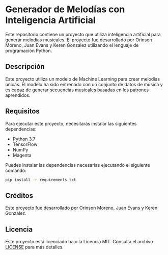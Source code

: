 # Generador de Melodías con Inteligencia Artificial

Este repositorio contiene un proyecto que utiliza inteligencia artificial para generar melodías musicales. El proyecto fue desarrollado por Orinson Moreno, Juan Evans y Keren Gonzalez utilizando el lenguaje de programación Python.

## Descripción

Este proyecto utiliza un modelo de Machine Learning para crear melodías únicas. El modelo ha sido entrenado con un conjunto de datos de música y es capaz de generar secuencias musicales basadas en los patrones aprendidos.

## Requisitos

Para ejecutar este proyecto, necesitarás instalar las siguientes dependencias:

- Python 3.7
- TensorFlow
- NumPy
- Magenta

Puedes instalar las dependencias necesarias ejecutando el siguiente comando:

```bash
pip install -r requirements.txt
```
## Créditos

Este proyecto fue desarrollado por Orinson Moreno, Juan Evans y Keren Gonzalez.

## Licencia

Este proyecto está licenciado bajo la Licencia MIT. Consulta el archivo [LICENSE](LICENSE) para más detalles.
